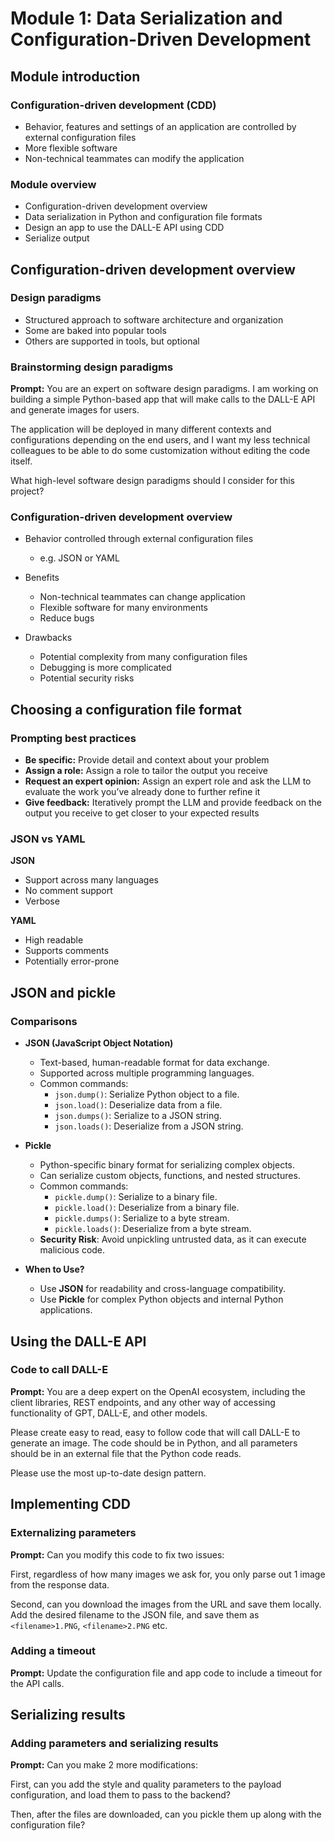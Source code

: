 # Module 1: Data Serialization and Configuration-Driven Development

## Module introduction

### Configuration-driven development (CDD)

* Behavior, features and settings of an application are controlled by external configuration files
* More flexible software
* Non-technical teammates can modify the application

### Module overview

* Configuration-driven development overview
* Data serialization in Python and configuration file formats
* Design an app to use the DALL-E API using CDD
* Serialize output

## Configuration-driven development overview

### Design paradigms

* Structured approach to software architecture and organization
* Some are baked into popular tools
* Others are supported in tools, but optional

### Brainstorming design paradigms

**Prompt:** You are an expert on software design paradigms. I am working on building a simple Python-based app that will make calls to the DALL-E API and generate images for users.

The application will be deployed in many different contexts and configurations depending on the end users, and I want my less technical colleagues to be able to do some customization without editing the code itself.

What high-level software design paradigms should I consider for this project?

### Configuration-driven development overview

* Behavior controlled through external configuration files  
  * e.g. JSON or YAML

* Benefits  
  * Non-technical teammates can change application  
  * Flexible software for many environments  
  * Reduce bugs  

* Drawbacks  
  * Potential complexity from many configuration files  
  * Debugging is more complicated  
  * Potential security risks

## Choosing a configuration file format

### Prompting best practices

* **Be specific:** Provide detail and context about your problem
* **Assign a role:** Assign a role to tailor the output you receive
* **Request an expert opinion:** Assign an expert role and ask the LLM to evaluate the work you’ve already done to further refine it
* **Give feedback:** Iteratively prompt the LLM and provide feedback on the output you receive to get closer to your expected results

### JSON vs YAML

**JSON**  

* Support across many languages  
* No comment support  
* Verbose  

**YAML**  

* High readable  
* Supports comments  
* Potentially error-prone

## JSON and pickle

### Comparisons

* **JSON (JavaScript Object Notation)**
  * Text-based, human-readable format for data exchange.
  * Supported across multiple programming languages.
  * Common commands:
    * `json.dump()`: Serialize Python object to a file.
    * `json.load()`: Deserialize data from a file.
    * `json.dumps()`: Serialize to a JSON string.
    * `json.loads()`: Deserialize from a JSON string.

* **Pickle**
  * Python-specific binary format for serializing complex objects.
  * Can serialize custom objects, functions, and nested structures.
  * Common commands:
    * `pickle.dump()`: Serialize to a binary file.
    * `pickle.load()`: Deserialize from a binary file.
    * `pickle.dumps()`: Serialize to a byte stream.
    * `pickle.loads()`: Deserialize from a byte stream.
  * **Security Risk**: Avoid unpickling untrusted data, as it can execute malicious code.

* **When to Use?**
  * Use **JSON** for readability and cross-language compatibility.
  * Use **Pickle** for complex Python objects and internal Python applications.

## Using the DALL-E API

### Code to call DALL-E

**Prompt:** You are a deep expert on the OpenAI ecosystem, including the client libraries, REST endpoints, and any other way of accessing functionality of GPT, DALL-E, and other models.

Please create easy to read, easy to follow code that will call DALL-E to generate an image. The code should be in Python, and all parameters should be in an external file that the Python code reads.

Please use the most up-to-date design pattern.

## Implementing CDD

### Externalizing parameters

**Prompt:** Can you modify this code to fix two issues:

First, regardless of how many images we ask for, you only parse out 1 image from the response data.

Second, can you download the images from the URL and save them locally. Add the desired filename to the JSON file, and save them as `<filename>1.PNG`, `<filename>2.PNG` etc.

### Adding a timeout

**Prompt:** Update the configuration file and app code to include a timeout for the API calls.

## Serializing results

### Adding parameters and serializing results

**Prompt:** Can you make 2 more modifications:

First, can you add the style and quality parameters to the payload configuration, and load them to pass to the backend?

Then, after the files are downloaded, can you pickle them up along with the configuration file?
